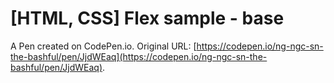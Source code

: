 # [HTML, CSS] Flex sample - base

A Pen created on CodePen.io. Original URL: [https://codepen.io/ng-ngc-sn-the-bashful/pen/JjdWEaq](https://codepen.io/ng-ngc-sn-the-bashful/pen/JjdWEaq).

